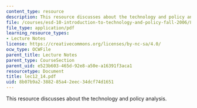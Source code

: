 ```yaml
---
content_type: resource
description: This resource discusses about the technology and policy analysis.
file: /courses/esd-10-introduction-to-technology-and-policy-fall-2006/8b07b9a2388285a42eec34dcf74d1651_lec12_14.pdf
file_type: application/pdf
learning_resource_types:
- Lecture Notes
license: https://creativecommons.org/licenses/by-nc-sa/4.0/
ocw_type: OCWFile
parent_title: Lecture Notes
parent_type: CourseSection
parent_uid: e523b603-465d-92e8-a50e-a16391f3aca1
resourcetype: Document
title: lec12_14.pdf
uid: 8b07b9a2-3882-85a4-2eec-34dcf74d1651
---
```

This resource discusses about the technology and policy analysis.
